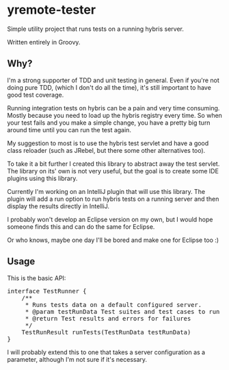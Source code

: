 # yremote-tester

Simple utility project that runs tests on a running hybris server. 

Written entirely in Groovy. 

## Why?

I'm a strong supporter of TDD and unit testing in general. Even if you're not doing pure TDD, 
(which I don't do all the time), it's still important to have good test coverage. 

Running integration tests on hybris can be a pain and very time consuming. Mostly because
you need to load up the hybris registry every time. So when your test fails and you make
a simple change, you have a pretty big turn around time until you can run the test again.

My suggestion to most is to use the hybris test servlet and have a good class reloader 
(such as JRebel, but there some other alternatives too).

To take it a bit further I created this library to abstract away the test servlet. The 
library on its' own is not very useful, but the goal is to create some IDE plugins
using this library. 

Currently I'm working on an IntelliJ plugin that will use this library. The plugin will
add a run option to run hybris tests on a running server and then display the results
directly in IntelliJ. 

I probably won't develop an Eclipse version on my own, but I would hope someone finds this
and can do the same for Eclipse.

Or who knows, maybe one day I'll be bored and make one for Eclipse too :) 

## Usage

This is the basic API:

<pre>
interface TestRunner {
    /**
     * Runs tests data on a default configured server.
     * @param testRunData Test suites and test cases to run
     * @return Test results and errors for failures
     */
    TestRunResult runTests(TestRunData testRunData)
}
</pre>

I will probably extend this to one that takes a server configuration as a parameter, although I'm not sure if it's 
necessary.

